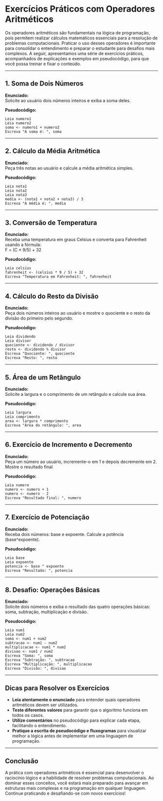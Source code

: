 # Exercícios Práticos com Operadores Aritméticos

Os operadores aritméticos são fundamentais na lógica de programação, pois permitem realizar cálculos matemáticos essenciais para a resolução de problemas computacionais. Praticar o uso desses operadores é importante para consolidar o entendimento e preparar o estudante para desafios mais complexos. A seguir, apresentamos uma série de exercícios práticos, acompanhados de explicações e exemplos em pseudocódigo, para que você possa treinar e fixar o conteúdo.

---

## 1. **Soma de Dois Números**

**Enunciado:**  
Solicite ao usuário dois números inteiros e exiba a soma deles.

**Pseudocódigo:**
```
Leia numero1
Leia numero2
soma <- numero1 + numero2
Escreva "A soma é: ", soma
```

---

## 2. **Cálculo da Média Aritmética**

**Enunciado:**  
Peça três notas ao usuário e calcule a média aritmética simples.

**Pseudocódigo:**
```
Leia nota1
Leia nota2
Leia nota3
media <- (nota1 + nota2 + nota3) / 3
Escreva "A média é: ", media
```

---

## 3. **Conversão de Temperatura**

**Enunciado:**  
Receba uma temperatura em graus Celsius e converta para Fahrenheit usando a fórmula:  
F = (C × 9/5) + 32

**Pseudocódigo:**
```
Leia celsius
fahrenheit <- (celsius * 9 / 5) + 32
Escreva "Temperatura em Fahrenheit: ", fahrenheit
```

---

## 4. **Cálculo do Resto da Divisão**

**Enunciado:**  
Peça dois números inteiros ao usuário e mostre o quociente e o resto da divisão do primeiro pelo segundo.

**Pseudocódigo:**
```
Leia dividendo
Leia divisor
quociente <- dividendo / divisor
resto <- dividendo % divisor
Escreva "Quociente: ", quociente
Escreva "Resto: ", resto
```

---

## 5. **Área de um Retângulo**

**Enunciado:**  
Solicite a largura e o comprimento de um retângulo e calcule sua área.

**Pseudocódigo:**
```
Leia largura
Leia comprimento
area <- largura * comprimento
Escreva "Área do retângulo: ", area
```

---

## 6. **Exercício de Incremento e Decremento**

**Enunciado:**  
Peça um número ao usuário, incremente-o em 1 e depois decremente em 2. Mostre o resultado final.

**Pseudocódigo:**
```
Leia numero
numero <- numero + 1
numero <- numero - 2
Escreva "Resultado final: ", numero
```

---

## 7. **Exercício de Potenciação**

**Enunciado:**  
Receba dois números: base e expoente. Calcule a potência (base^expoente).

**Pseudocódigo:**
```
Leia base
Leia expoente
potencia <- base ^ expoente
Escreva "Resultado: ", potencia
```

---

## 8. **Desafio: Operações Básicas**

**Enunciado:**  
Solicite dois números e exiba o resultado das quatro operações básicas: soma, subtração, multiplicação e divisão.

**Pseudocódigo:**
```
Leia num1
Leia num2
soma <- num1 + num2
subtracao <- num1 - num2
multiplicacao <- num1 * num2
divisao <- num1 / num2
Escreva "Soma: ", soma
Escreva "Subtração: ", subtracao
Escreva "Multiplicação: ", multiplicacao
Escreva "Divisão: ", divisao
```

---

## Dicas para Resolver os Exercícios

- **Leia atentamente o enunciado** para entender quais operadores aritméticos devem ser utilizados.
- **Teste diferentes valores** para garantir que o algoritmo funciona em todos os casos.
- **Utilize comentários** no pseudocódigo para explicar cada etapa, facilitando o entendimento.
- **Pratique a escrita de pseudocódigo e fluxogramas** para visualizar melhor a lógica antes de implementar em uma linguagem de programação.

---

## Conclusão

A prática com operadores aritméticos é essencial para desenvolver o raciocínio lógico e a habilidade de resolver problemas computacionais. Ao dominar esses conceitos, você estará mais preparado para avançar em estruturas mais complexas e na programação em qualquer linguagem. Continue praticando e desafiando-se com novos exercícios!
